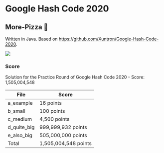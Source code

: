 # Google Hash Code 2020
## More-Pizza 🍕
Written in Java. Based on https://github.com/Xuntron/Google-Hash-Code-2020.

<img src="cover.jpg">

### Score
Solution for the Practice Round of Google Hash Code 2020 - Score: 1,505,004,548

| File | Score |
| ------ | ------ |
| a_example | 16 points  |
| b_small | 100 points  |
| c_medium | 4,500 points |
| d_quite_big | 999,999,932 points  |
| e_also_big |  505,000,000 points  |
| Total | 1,505,004,548 points |


